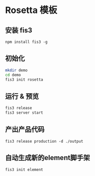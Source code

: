 # Rosetta 模板

## 安装 fis3

`npm install fis3 -g`

## 初始化

```bash
mkdir demo
cd demo
fis3 init rosetta
```

## 运行 & 预览

```bash
fis3 release
fis3 server start
```

## 产出产品代码

```
fis3 release production -d ./output
```

## 自动生成新的element脚手架

```
fis3 init element
```
